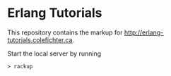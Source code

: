 Erlang Tutorials
================

This repository contains the markup for http://erlang-tutorials.colefichter.ca.

Start the local server by running

```
> rackup
```